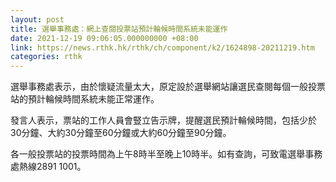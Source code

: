 ```yaml
---
layout: post
title: 選舉事務處：網上查閱投票站預計輪候時間系統未能運作
date: 2021-12-19 09:06:05.000000000 +08:00
link: https://news.rthk.hk/rthk/ch/component/k2/1624898-20211219.htm
categories: rthk
---
```


選舉事務處表示，由於懷疑流量太大，原定設於選舉網站讓選民查閱每個一般投票站的預計輪候時間系統未能正常運作。
 
發言人表示，票站的工作人員會豎立告示牌，提醒選民預計輪候時間，包括少於30分鐘、大約30分鐘至60分鐘或大約60分鐘至90分鐘。
 
各一般投票站的投票時間為上午8時半至晚上10時半。如有查詢，可致電選舉事務處熱線2891 1001。
